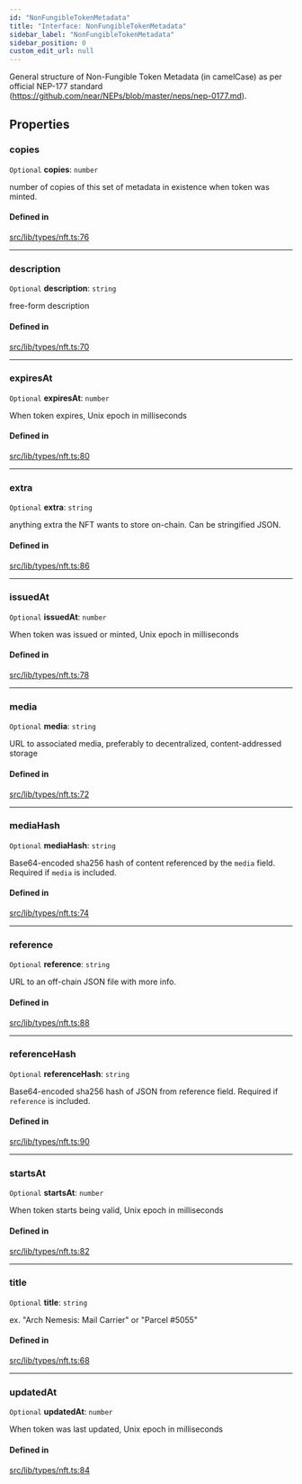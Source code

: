 ```yaml
---
id: "NonFungibleTokenMetadata"
title: "Interface: NonFungibleTokenMetadata"
sidebar_label: "NonFungibleTokenMetadata"
sidebar_position: 0
custom_edit_url: null
---
```


General structure of Non-Fungible Token Metadata (in camelCase) as per official NEP-177 standard (https://github.com/near/NEPs/blob/master/neps/nep-0177.md).

## Properties

### copies

 `Optional` **copies**: `number`

number of copies of this set of metadata in existence when token was minted.

#### Defined in

[src/lib/types/nft.ts:76](https://github.com/keypom/keypom-js/blob/5eb1fcc/src/lib/types/nft.ts#L76)

___

### description

 `Optional` **description**: `string`

free-form description

#### Defined in

[src/lib/types/nft.ts:70](https://github.com/keypom/keypom-js/blob/5eb1fcc/src/lib/types/nft.ts#L70)

___

### expiresAt

 `Optional` **expiresAt**: `number`

When token expires, Unix epoch in milliseconds

#### Defined in

[src/lib/types/nft.ts:80](https://github.com/keypom/keypom-js/blob/5eb1fcc/src/lib/types/nft.ts#L80)

___

### extra

 `Optional` **extra**: `string`

anything extra the NFT wants to store on-chain. Can be stringified JSON.

#### Defined in

[src/lib/types/nft.ts:86](https://github.com/keypom/keypom-js/blob/5eb1fcc/src/lib/types/nft.ts#L86)

___

### issuedAt

 `Optional` **issuedAt**: `number`

When token was issued or minted, Unix epoch in milliseconds

#### Defined in

[src/lib/types/nft.ts:78](https://github.com/keypom/keypom-js/blob/5eb1fcc/src/lib/types/nft.ts#L78)

___

### media

 `Optional` **media**: `string`

URL to associated media, preferably to decentralized, content-addressed storage

#### Defined in

[src/lib/types/nft.ts:72](https://github.com/keypom/keypom-js/blob/5eb1fcc/src/lib/types/nft.ts#L72)

___

### mediaHash

 `Optional` **mediaHash**: `string`

Base64-encoded sha256 hash of content referenced by the `media` field. Required if `media` is included.

#### Defined in

[src/lib/types/nft.ts:74](https://github.com/keypom/keypom-js/blob/5eb1fcc/src/lib/types/nft.ts#L74)

___

### reference

 `Optional` **reference**: `string`

URL to an off-chain JSON file with more info.

#### Defined in

[src/lib/types/nft.ts:88](https://github.com/keypom/keypom-js/blob/5eb1fcc/src/lib/types/nft.ts#L88)

___

### referenceHash

 `Optional` **referenceHash**: `string`

Base64-encoded sha256 hash of JSON from reference field. Required if `reference` is included.

#### Defined in

[src/lib/types/nft.ts:90](https://github.com/keypom/keypom-js/blob/5eb1fcc/src/lib/types/nft.ts#L90)

___

### startsAt

 `Optional` **startsAt**: `number`

When token starts being valid, Unix epoch in milliseconds

#### Defined in

[src/lib/types/nft.ts:82](https://github.com/keypom/keypom-js/blob/5eb1fcc/src/lib/types/nft.ts#L82)

___

### title

 `Optional` **title**: `string`

ex. "Arch Nemesis: Mail Carrier" or "Parcel #5055"

#### Defined in

[src/lib/types/nft.ts:68](https://github.com/keypom/keypom-js/blob/5eb1fcc/src/lib/types/nft.ts#L68)

___

### updatedAt

 `Optional` **updatedAt**: `number`

When token was last updated, Unix epoch in milliseconds

#### Defined in

[src/lib/types/nft.ts:84](https://github.com/keypom/keypom-js/blob/5eb1fcc/src/lib/types/nft.ts#L84)
